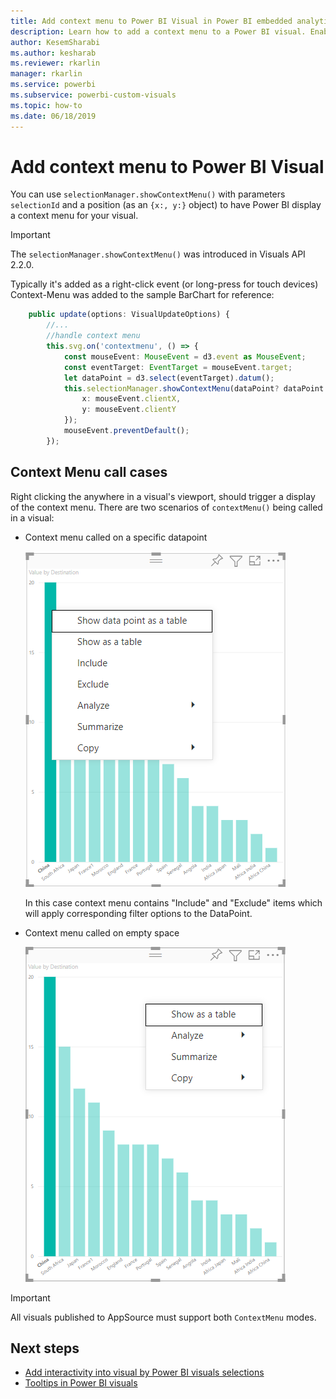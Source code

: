 ```yaml
---
title: Add context menu to Power BI Visual in Power BI embedded analytics for better embedded BI insights
description: Learn how to add a context menu to a Power BI visual. Enable better embedded BI insights using Power BI embedded analytics.
author: KesemSharabi
ms.author: kesharab
ms.reviewer: rkarlin
manager: rkarlin
ms.service: powerbi
ms.subservice: powerbi-custom-visuals
ms.topic: how-to
ms.date: 06/18/2019
---
```


# Add context menu to Power BI Visual

You can use `selectionManager.showContextMenu()` with parameters `selectionId` and a position (as an `{x:, y:}` object) to have Power BI display a context menu for your visual.

> [!IMPORTANT]
> The `selectionManager.showContextMenu()` was introduced in Visuals API 2.2.0.

Typically it's added as a right-click event (or long-press for touch devices)
Context-Menu was added to the sample BarChart for reference:

```typescript
    public update(options: VisualUpdateOptions) {
        //...
        //handle context menu
        this.svg.on('contextmenu', () => {
            const mouseEvent: MouseEvent = d3.event as MouseEvent;
            const eventTarget: EventTarget = mouseEvent.target;
            let dataPoint = d3.select(eventTarget).datum();
            this.selectionManager.showContextMenu(dataPoint? dataPoint.selectionId : {}, {
                x: mouseEvent.clientX,
                y: mouseEvent.clientY
            });
            mouseEvent.preventDefault();
        });
```


## Context Menu call cases
Right clicking the anywhere in a visual's viewport, should trigger a display of the context menu.
There are two scenarios of `contextMenu()` being called in a visual:

* Context menu called on a specific datapoint

    ![Context menu called on datapoint](media/context-menu/datapoint-context-menu-in-barchart.png)

    In this case context menu contains "Include" and "Exclude" items which will apply corresponding filter options to the DataPoint.

* Context menu called on empty space

    ![Context menu called on empty space](media/context-menu/context-menu-called-on-empty-space-in-barchart.png)

> [!IMPORTANT]
> All visuals published to AppSource must support both `ContextMenu` modes.

## Next steps

- [Add interactivity into visual by Power BI visuals selections](selection-api.md)
- [Tooltips in Power BI visuals](add-tooltips.md)